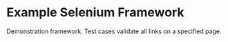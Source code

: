 # Example Selenium Framework

Demonstration framework.  Test cases validate all links on a specified page.

